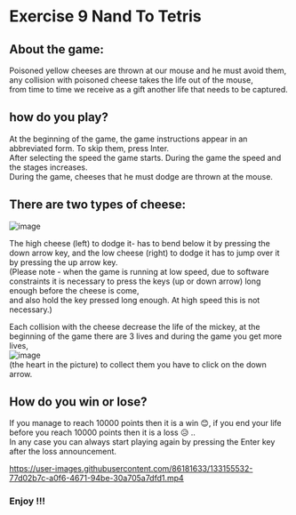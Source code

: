 # Exercise 9 Nand To Tetris
## About the game:
Poisoned yellow cheeses are thrown at our mouse and he must avoid them, any collision with poisoned cheese takes the life out of the mouse,\
from time to time we receive as a gift another life that needs to be captured.

## how do you play?
At the beginning of the game, the game instructions appear in an abbreviated form. To skip them, press Inter.\
After selecting the speed the game starts. During the game the speed and the stages increases.\
During the game, cheeses that he must dodge are thrown at the mouse.
## There are two types of cheese:
 ![image](https://user-images.githubusercontent.com/86181633/133144464-d0866f35-1ce9-4d8e-947d-47cfa01be846.png)

The high cheese (left) to dodge it- has to bend below it by pressing the down arrow key, and the low cheese (right) to dodge it has to jump over it by pressing the up arrow key.\
(Please note - when the game is running at low speed, due to software constraints it is necessary to press the keys (up or down arrow) long enough before the cheese is come,\
and also hold the key pressed long enough. At high speed this is not necessary.)

Each collision with the cheese decrease the life of the mickey, at the beginning of the game there are 3 lives and during the game you get more lives,\
![image](https://user-images.githubusercontent.com/86181633/133144850-6fdaf8b1-a11c-4d16-ae5e-5b3a9a2eeff7.png)\
(the heart in the picture) to collect them you have to click on the down arrow.

## How do you win or lose?
If you manage to reach 10000 points then it is a win 😊, if you end your life before you reach 10000 points then it is a loss 😥 ..\
In any case you can always start playing again by pressing the Enter key after the loss announcement.


https://user-images.githubusercontent.com/86181633/133155532-77d02b7c-a0f6-4671-94be-30a705a7dfd1.mp4


### Enjoy !!!
